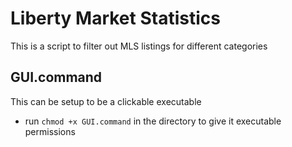 # Liberty Market Statistics

This is a script to filter out MLS listings for different categories

## GUI.command
This can be setup to be a clickable executable
  * run `chmod +x GUI.command` in the directory to give it executable permissions
